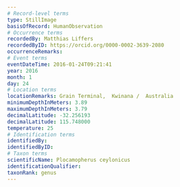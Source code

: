 ```yaml
---
# Record-level terms
type: StillImage
basisOfRecord: HumanObservation
# Occurrence terms
recordedBy: Matthias Liffers
recordedByID: https://orcid.org/0000-0002-3639-2080
occurrenceRemarks: 
# Event terms
eventDateTime: 2016-01-24T09:21:41
year: 2016
month: 1
day: 24
# Location terms
locationRemarks: Grain Terminal,  Kwinana /  Australia
minimumDepthInMeters: 3.89
maximumDepthInMeters: 3.79
decimalLatitude: -32.256193
decimalLatitude: 115.748000
temperature: 25
# Identification terms
identifiedBy: 
identifiedByID: 
# Taxon terms
scientificName: Plocamopherus ceylonicus
identificationQualifier: 
taxonRank: genus
---
```

